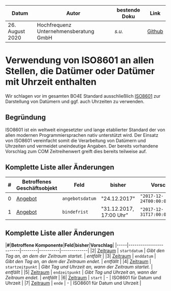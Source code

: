 |**Datum**|**Autor**|**bestende Doku**|**Link**|
|---------|---------|-----------------|--------|
|26. August 2020|Hochfrequenz Unternehmensberatung GmbH| _s.u._|[Github](https://github.com/Hochfrequenz/bo4e-modification-proposals/blob/master/markdown/iso8601.md)|

# Verwendung von ISO8601 an allen Stellen, die Datümer oder Datümer mit Uhrzeit enthalten
Wir schlagen vor im gesamten BO4E Standard ausschließlich [ISO8601](https://www.iso.org/iso-8601-date-and-time-format.html) zur Darstellung von Datümern und ggf. auch Uhrzeiten zu verwenden.

## Begründung
ISO8601 ist ein weltweit eingesetzter und lange etablierter Standard der von allen modernen Programmiersprachen nativ unterstützt wird. Der Einsatz von ISO8601 vereinfacht somit die Verarbeitung von Datümern und Uhrzeiten und vermeidet uneindeutige Angaben. Der bereits vorhandene Vorschlag zum COM Zeitreihenwert greift dies bereits teilweise auf.

## Komplette Liste aller Änderungen
|**#**|**Betroffenes Geschäftsobjekt**|**Feld**|**bisher**|**Vorschlag**|
|-----|-------------------------------|--------|----------|-------------|
|0| [Angebot](https://www.bo4e.de/dokumentation/geschaeftsobjekte/bo-angebot) | `angebotsdatum` | "24.12.2017" | `"2017-12-24T00:00:00+01:00"` |
|1| [Angebot](https://www.bo4e.de/dokumentation/geschaeftsobjekte/bo-angebot) | `bindefrist` | "31.12.2017, 17:00 Uhr" | `"2017-12-31T17:00:00+01:00"` |

## Komplette Liste aller Änderungen
|**#**|**Betroffene Komponente**|**Feld**|**bisher**|**Vorschlag**|
|-----|----------------- -------|--------|----------|-------------|
|2| [Zeitraum](https://www.bo4e.de/dokumentation/komponenten/com-zeitraum) | `startdatum` | _Gibt den Tag an, an dem der Zeitraum startet._ | _entfällt_ |
|3| [Zeitraum](https://www.bo4e.de/dokumentation/komponenten/com-zeitraum) | `enddatum` | _Gibt den Tag an, an dem der Zeitraum endet._ | _entfällt_ |
|4| [Zeitraum](https://www.bo4e.de/dokumentation/komponenten/com-zeitraum) | `startzeitpunkt` | _Gibt Tag und Uhrzeit an, wann der Zeitraum startet._ | _entfällt_ |
|5| [Zeitraum](https://www.bo4e.de/dokumentation/komponenten/com-zeitraum) | `endzeitpunkt` | _Gibt Tag und Uhrzeit an, wann der Zeitraum endet._ | _entfällt_ |
|6| [Zeitraum](https://www.bo4e.de/dokumentation/komponenten/com-zeitraum) | `start` | - | ISO8601 für Datum und Uhrzeit |
|7| [Zeitraum](https://www.bo4e.de/dokumentation/komponenten/com-zeitraum) | `ende` | - | ISO8601 für Datum und Uhrzeit |